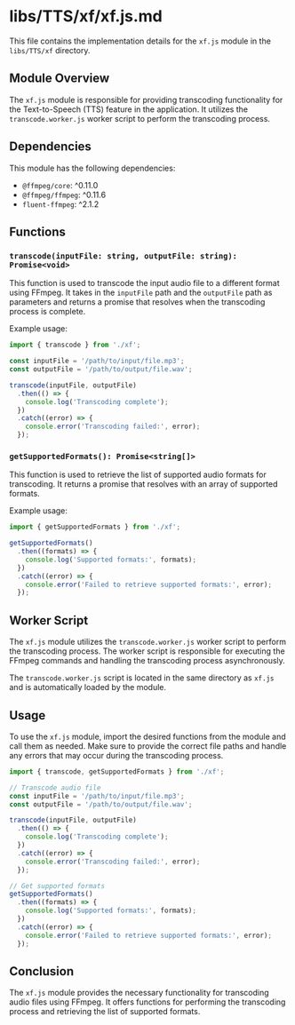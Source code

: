 # libs/TTS/xf/xf.js.md

This file contains the implementation details for the `xf.js` module in the `libs/TTS/xf` directory.

## Module Overview

The `xf.js` module is responsible for providing transcoding functionality for the Text-to-Speech (TTS) feature in the application. It utilizes the `transcode.worker.js` worker script to perform the transcoding process.

## Dependencies

This module has the following dependencies:

- `@ffmpeg/core`: ^0.11.0
- `@ffmpeg/ffmpeg`: ^0.11.6
- `fluent-ffmpeg`: ^2.1.2

## Functions

### `transcode(inputFile: string, outputFile: string): Promise<void>`

This function is used to transcode the input audio file to a different format using FFmpeg. It takes in the `inputFile` path and the `outputFile` path as parameters and returns a promise that resolves when the transcoding process is complete.

Example usage:

```javascript
import { transcode } from './xf';

const inputFile = '/path/to/input/file.mp3';
const outputFile = '/path/to/output/file.wav';

transcode(inputFile, outputFile)
  .then(() => {
    console.log('Transcoding complete');
  })
  .catch((error) => {
    console.error('Transcoding failed:', error);
  });
```

### `getSupportedFormats(): Promise<string[]>`

This function is used to retrieve the list of supported audio formats for transcoding. It returns a promise that resolves with an array of supported formats.

Example usage:

```javascript
import { getSupportedFormats } from './xf';

getSupportedFormats()
  .then((formats) => {
    console.log('Supported formats:', formats);
  })
  .catch((error) => {
    console.error('Failed to retrieve supported formats:', error);
  });
```

## Worker Script

The `xf.js` module utilizes the `transcode.worker.js` worker script to perform the transcoding process. The worker script is responsible for executing the FFmpeg commands and handling the transcoding process asynchronously.

The `transcode.worker.js` script is located in the same directory as `xf.js` and is automatically loaded by the module.

## Usage

To use the `xf.js` module, import the desired functions from the module and call them as needed. Make sure to provide the correct file paths and handle any errors that may occur during the transcoding process.

```javascript
import { transcode, getSupportedFormats } from './xf';

// Transcode audio file
const inputFile = '/path/to/input/file.mp3';
const outputFile = '/path/to/output/file.wav';

transcode(inputFile, outputFile)
  .then(() => {
    console.log('Transcoding complete');
  })
  .catch((error) => {
    console.error('Transcoding failed:', error);
  });

// Get supported formats
getSupportedFormats()
  .then((formats) => {
    console.log('Supported formats:', formats);
  })
  .catch((error) => {
    console.error('Failed to retrieve supported formats:', error);
  });
```

## Conclusion

The `xf.js` module provides the necessary functionality for transcoding audio files using FFmpeg. It offers functions for performing the transcoding process and retrieving the list of supported formats.
